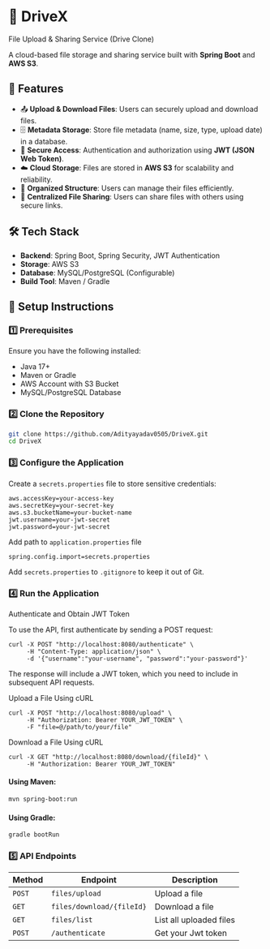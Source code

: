 # 📁 DriveX 
File Upload & Sharing Service (Drive Clone)

A cloud-based file storage and sharing service built with **Spring Boot** and **AWS S3**.

## 🚀 Features

- 📤 **Upload & Download Files**: Users can securely upload and download files.
- 🗄️ **Metadata Storage**: Store file metadata (name, size, type, upload date) in a database.
- 🔐 **Secure Access**: Authentication and authorization using **JWT (JSON Web Token)**.
- ☁️ **Cloud Storage**: Files are stored in **AWS S3** for scalability and reliability.
- 📂 **Organized Structure**: Users can manage their files efficiently.
- 🔗 **Centralized File Sharing**: Users can share files with others using secure links.

## 🛠️ Tech Stack

- **Backend**: Spring Boot, Spring Security, JWT Authentication
- **Storage**: AWS S3
- **Database**: MySQL/PostgreSQL (Configurable)
- **Build Tool**: Maven / Gradle

## 📌 Setup Instructions

### 1️⃣ Prerequisites
Ensure you have the following installed:
- Java 17+
- Maven or Gradle
- AWS Account with S3 Bucket
- MySQL/PostgreSQL Database

### 2️⃣ Clone the Repository
```sh
git clone https://github.com/Adityayadav0505/DriveX.git
cd DriveX
```

### 3️⃣ Configure the Application
Create a `secrets.properties` file to store sensitive credentials:

```properties
aws.accessKey=your-access-key
aws.secretKey=your-secret-key
aws.s3.bucketName=your-bucket-name
jwt.username=your-jwt-secret
jwt.password=your-jwt-secret
```

Add path to `application.properties` file

```path
spring.config.import=secrets.properties
```

Add `secrets.properties` to `.gitignore` to keep it out of Git.

### 4️⃣ Run the Application

Authenticate and Obtain JWT Token

To use the API, first authenticate by sending a POST request:

```
curl -X POST "http://localhost:8080/authenticate" \
     -H "Content-Type: application/json" \
     -d '{"username":"your-username", "password":"your-password"}'
```

The response will include a JWT token, which you need to include in subsequent API requests.

Upload a File Using cURL
```
curl -X POST "http://localhost:8080/upload" \
     -H "Authorization: Bearer YOUR_JWT_TOKEN" \
     -F "file=@/path/to/your/file"
```

Download a File Using cURL
```
curl -X GET "http://localhost:8080/download/{fileId}" \
     -H "Authorization: Bearer YOUR_JWT_TOKEN"
```

#### Using Maven:
```sh
mvn spring-boot:run
```
#### Using Gradle:
```sh
gradle bootRun
```

### 5️⃣ API Endpoints
| Method | Endpoint | Description |
|--------|---------|-------------|
| `POST` | `files/upload` | Upload a file |
| `GET` | `files/download/{fileId}` | Download a file |
| `GET` | `files/list` | List all uploaded files |
| `POST` | `/authenticate` | Get your Jwt token |

